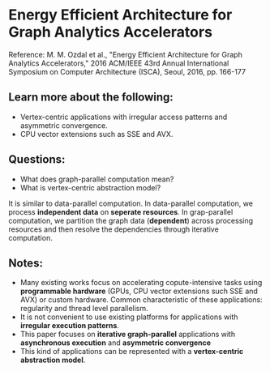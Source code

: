# Energy Efficient Architecture for Graph Analytics Accelerators

Reference: M. M. Ozdal et al., "Energy Efficient Architecture for Graph Analytics Accelerators," 2016 ACM/IEEE 43rd Annual International Symposium on Computer Architecture (ISCA), Seoul, 2016, pp. 166-177

## Learn more about the following:
* Vertex-centric applications with irregular access patterns and asymmetric convergence.
* CPU vector extensions such as SSE and AVX.

## Questions:
* What does graph-parallel computation mean? 
* What is vertex-centric abstraction model?

It is similar to data-parallel computation. In data-parallel computation, we process **independent data** on **seperate resources**. In grap-parallel computation, we partition the graph data (**dependent**) across processing resources and then resolve the dependencies through iterative computation. 

## Notes:

* Many existing works focus on accelerating copute-intensive tasks using **programmable hardware** (GPUs, CPU vector extensions such SSE and AVX) or custom hardware. Common characteristic of these applications: regularity and thread level parallelism. 
* It is not convenient to use existing platforms for applications with **irregular execution patterns**.
* This paper focuses on **iterative graph-parallel** applications with **asynchronous execution** and **asymmetric convergence** 
* This kind of applications can be represented with a **vertex-centric abstraction model**. 